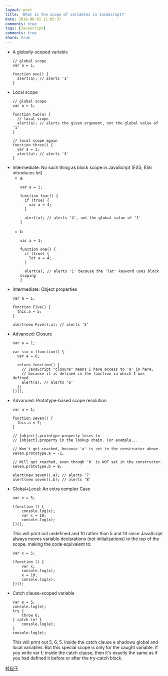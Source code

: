 ```yaml
---
layout: post
title: 'What is the scope of variables in JavaScript?'
date: 2018-06-01 11:05:37
comments: true
tags: [JavaScript]
comments: true
share: true
---
```

* A globally-scoped variable
  ```
  // global scope
  var a = 1;

  function one() {
    alert(a); // alerts '1'
  }
  ```
* Local scope
  ```
  // global scope
  var a = 1;

  function two(a) {
    // local scope
    alert(a); // alerts the given argument, not the global value of '1'
  }

  // local scope again
  function three() {
    var a = 3;
    alert(a); // alerts '3'
  }
  ```
* Intermediate: No such thing as block scope in JavaScript (ES5; ES6 introduces let)
  * a
    ```
    var a = 1;

    function four() {
      if (true) {
        var a = 4;
      }

      alert(a); // alerts '4', not the global value of '1'
    }
    ```
  * b
    ```
    var a = 1;

    function one() {
      if (true) {
        let a = 4;
      }

      alert(a); // alerts '1' because the 'let' keyword uses block scoping
    }
    ```
* Intermediate: Object properties
  ```
  var a = 1;

  function Five() {
    this.a = 5;
  }

  alert(new Five().a); // alerts '5'
  ```
* Advanced: Closure
  ```
  var a = 1;

  var six = (function() {
    var a = 6;

    return function() {
      // JavaScript "closure" means I have access to 'a' in here,
      // because it is defined in the function in which I was defined.
      alert(a); // alerts '6'
    };
  })();
  ```
* Advanced: Prototype-based scope resolution
  ```
  var a = 1;

  function seven() {
    this.a = 7;
  }

  // [object].prototype.property loses to
  // [object].property in the lookup chain. For example...

  // Won't get reached, because 'a' is set in the constructor above.
  seven.prototype.a = -1;

  // Will get reached, even though 'b' is NOT set in the constructor.
  seven.prototype.b = 8;

  alert(new seven().a); // alerts '7'
  alert(new seven().b); // alerts '8'
  ```
* Global+Local: An extra complex Case
  ```
  var x = 5;

  (function () {
      console.log(x);
      var x = 10;
      console.log(x);
  })();
  ```
  This will print out undefined and 10 rather than 5 and 10 since JavaScript always moves variable declarations (not initializations) to the top of the scope, making the code equivalent to:
  ```
  var x = 5;

  (function () {
      var x;
      console.log(x);
      x = 10;
      console.log(x);
  })();
  ```
* Catch clause-scoped variable
  ```
  var e = 5;
  console.log(e);
  try {
      throw 6;
  } catch (e) {
      console.log(e);
  }
  console.log(e);
  ```
  This will print out 5, 6, 5. Inside the catch clause e shadows global and local variables. But this special scope is only for the caught variable. If you write var f; inside the catch clause, then it's exactly the same as if you had defined it before or after the try-catch block.

[转自于](https://stackoverflow.com/questions/500431/what-is-the-scope-of-variables-in-javascript?rq=1)
